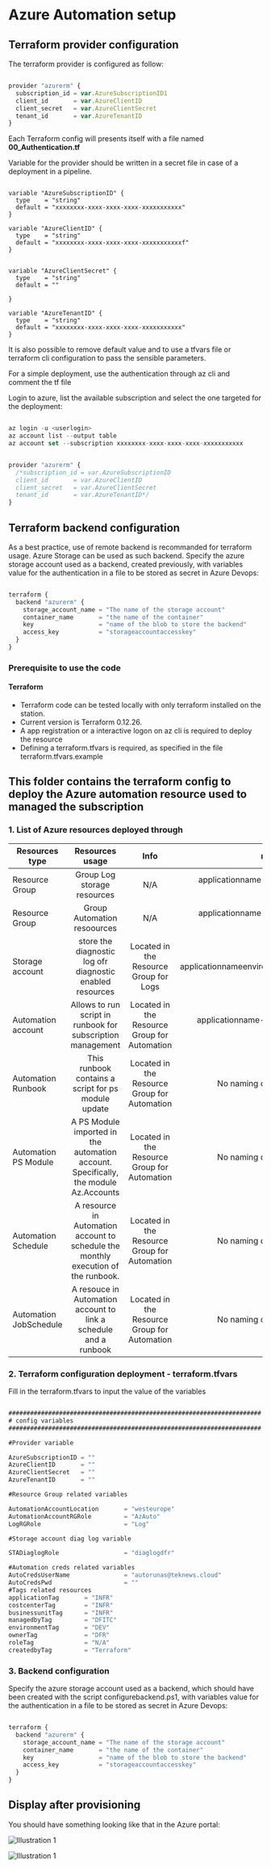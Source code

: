# Azure Automation setup


## Terraform provider configuration


The terraform provider is configured as follow:

```hcl.js

provider "azurerm" {
  subscription_id = var.AzureSubscriptionID1
  client_id       = var.AzureClientID
  client_secret   = var.AzureClientSecret
  tenant_id       = var.AzureTenantID
}

```

Each Terraform config will presents itself with a file named **00_Authentication.tf**

Variable for the provider should be written in a secret file in case of a deployment in a pipeline.

```hcl

variable "AzureSubscriptionID" {
  type    = "string"
  default = "xxxxxxxx-xxxx-xxxx-xxxx-xxxxxxxxxxx"
}

variable "AzureClientID" {
  type    = "string"
  default = "xxxxxxxx-xxxx-xxxx-xxxx-xxxxxxxxxxxf"
}


variable "AzureClientSecret" {
  type    = "string"
  default = ""

}

variable "AzureTenantID" {
  type    = "string"
  default = "xxxxxxxx-xxxx-xxxx-xxxx-xxxxxxxxxxx"
}

```

It is also possible to remove default value and to use a tfvars file or terraform cli configuration to pass the sensible parameters.

For a simple deployment, use the authentication through az cli and comment the tf file




Login to azure, list the available subscription and select the one targeted for the deployment:

```powershell.js

az login -u <userlogin>
az account list --output table
az account set --subscription xxxxxxxx-xxxx-xxxx-xxxx-xxxxxxxxxxx

```


```hcl.js

provider "azurerm" {
  /*subscription_id = var.AzureSubscriptionID
  client_id       = var.AzureClientID
  client_secret   = var.AzureClientSecret
  tenant_id       = var.AzureTenantID*/
}

```




## Terraform backend configuration

As a best practice, use of remote backend is recommanded for terraform usage.
Azure Storage can be used as such backend.
Specify the azure storage account used as a backend, created previously, with variables value for the authentication in a file to be stored as secret in Azure Devops:


```hcl.js

terraform {
  backend "azurerm" {
    storage_account_name = "The name of the storage account"
    container_name       = "the name of the container"
    key                  = "name of the blob to store the backend"
    access_key           = "storageaccountaccesskey"
  }
}

```


### Prerequisite to use the code

#### Terraform

- Terraform code can be tested locally with only terraform installed on the station.
- Current version is Terraform 0.12.26.
- A app registration or a interactive logon on az cli is required to deploy the resource
- Defining a terraform.tfvars is required, as specified in the file terraform.tfvars.example



## This folder contains the terraform config to deploy the Azure automation resource used to managed the subscription


### 1. List of Azure resources deployed through


|Resources type | Resources usage | Info | naming convention |
|---------------|:---------------:|:----:|------------------:|
|Resource Group | Group Log storage resources | N/A |applicationname-environment-rsg-role-index |
|Resource Group | Group Automation resoources | N/A | applicationname-environment-rsg-role-index |
|Storage account | store the diagnostic log ofr diagnostic enabled resources | Located in the Resource Group for Logs | applicationnameenvironmentstaroleindex |
|Automation account | Allows to run script in runbook for subscription management | Located in the Resource Group for Automation | applicationname-environment-aac-role-index |
|Automation Runbook | This runbook contains a script for ps module update | Located in the Resource Group for Automation | No naming convention required |
|Automation PS Module | A PS Module imported in the automation account. Specifically, the module Az.Accounts | Located in the Resource Group for Automation | No naming convention required |
|Automation Schedule | A resource in Automation account to schedule the monthly execution of the runbook. | Located in the Resource Group for Automation | No naming convention required |
|Automation JobSchedule | A resouce in Automation account to link a schedule and a runbook | Located in the Resource Group for Automation | No naming convention required |


### 2. Terraform configuration deployment - terraform.tfvars


Fill in the terraform.tfvars to input the value of the variables

```hcl.js

######################################################################
# config variables 
######################################################################

#Provider variable

AzureSubscriptionID = ""
AzureClientID       = ""
AzureClientSecret   = ""
AzureTenantID       = ""

#Resource Group related variables

AutomationAccountLocation       = "westeurope"
AutomationAccountRGRole         = "AzAuto"
LogRGRole                       = "Log"

#Storage account diag log variable

STADiaglogRole                  = "diaglogdfr"

#Automation creds related variables
AutoCredsUserName               = "autorunas@teknews.cloud"
AutoCredsPwd                    = ""
#Tags related resources
applicationTag       = "INFR"
costcenterTag        = "INFR"
businessunitTag      = "INFR"
managedbyTag         = "DFITC"
environmentTag       = "DEV"
ownerTag             = "DFR"
roleTag              = "N/A"
createdbyTag         = "Terraform"


```

### 3. Backend configuration

Specify the azure storage account used as a backend, which should have been created with the script configurebackend.ps1, with variables value for the authentication in a file to be stored as secret in Azure Devops:


```hcl.js

terraform {
  backend "azurerm" {
    storage_account_name = "The name of the storage account"
    container_name       = "the name of the container"
    key                  = "name of the blob to store the backend"
    access_key           = "storageaccountaccesskey"
  }
}


```

## Display after provisioning


You should have something looking like that in the Azure portal: 

![Illustration 1](./Img/readme01.png)

![Illustration 1](./Img/readme02.png)

